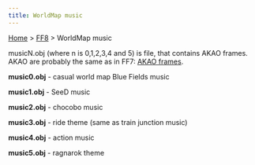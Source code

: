 ```yaml
---
title: WorldMap music
---
```


[Home](/Main%20Page.md) > [FF8](/FF8.md) > WorldMap music

musicN.obj (where n is 0,1,2,3,4 and 5) is file, that contains AKAO
frames. AKAO are probably the same as in FF7: [AKAO frames][].

**music0.obj** - casual world map Blue Fields music

**music1.obj** - SeeD music

**music2.obj** - chocobo music

**music3.obj** - ride theme (same as train junction music)

**music4.obj** - action music

**music5.obj** - ragnarok theme

  [AKAO frames]: /FF7/AKAOframes.md "wikilink"
